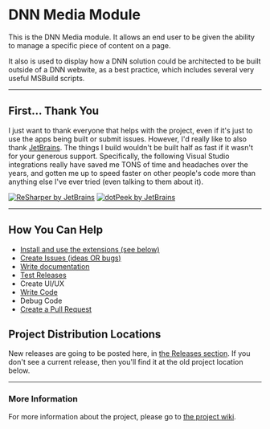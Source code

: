 # DNN Media Module

This is the DNN Media module. It allows an end user to be given the ability to manage a specific piece of content on a page. 

It also is used to display how a DNN solution could be architected to be built outside of a DNN webwite, as a best practice, 
which includes several very useful MSBuild scripts.

---

## First... Thank You

I just want to thank everyone that helps with the project, even if it's just to use the apps being 
built or submit issues.  However, I'd really like to also thank [JetBrains](https://www.jetbrains.com/). 
The things I build wouldn't be built half as fast if it wasn't for your generous support.  Specifically, 
the following Visual Studio integrations really have saved me TONS of time and headaches over the 
years, and gotten me up to speed faster on other people's code more than anything else I've ever 
tried (even talking to them about it).

[![ReSharper by JetBrains](https://github.com/hismightiness/dnnextensions/blob/master/Assets/images/icon_ReSharper.png)](https://www.jetbrains.com/resharper/)
[![dotPeek by JetBrains](https://github.com/hismightiness/dnnextensions/blob/master/Assets/images/icon_dotPeek.png)](https://www.jetbrains.com/decompiler/)

---

## How You Can Help

* [Install and use the extensions (see below)](https://github.com/DNNCommunity/DNN.Media/wiki/Install-and-Use-the-Extensions)
* [Create Issues (ideas OR bugs)](https://github.com/DNNCommunity/DNN.Media/wiki/Create-Issues-or-Ideas)
* [Write documentation](https://github.com/DNNCommunity/DNN.Media/wiki/Write-Documentation)
* [Test Releases](https://github.com/DNNCommunity/DNN.Media/wiki/Test-Releases)
* Create UI/UX
* [Write Code](https://github.com/DNNCommunity/DNN.Media/wiki/Write-Code)
* Debug Code
* [Create a Pull Request](https://github.com/DNNCommunity/DNN.Media/wiki/Create-a-Pull-Request)

## Project Distribution Locations

New releases are going to be posted here, in [the Releases section](https://github.com/dnncommunity/dnn.media/releases). If 
you don't see a current release, then you'll find it at the old project location below.

---

### More Information

For more information about the project, please go to [the project wiki](https://github.com/hismightiness/dnnextensions/wiki).
